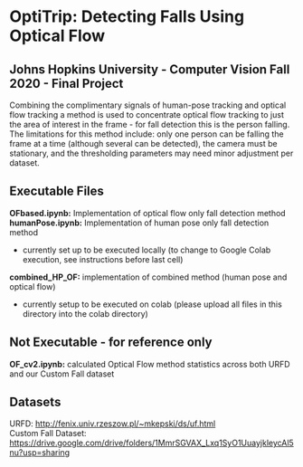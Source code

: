 # OptiTrip: Detecting Falls Using Optical Flow 
## Johns Hopkins University - Computer Vision Fall 2020 - Final Project 

Combining the complimentary signals of human-pose tracking and optical flow tracking a method is used to concentrate optical flow tracking to just the area of interest in the frame - for fall detection this is the person falling. The limitations for this method include: only one person can be falling the frame at a time (although several can be detected), the camera must be stationary, and the thresholding parameters may need minor adjustment per dataset.  

## Executable Files
**OFbased.ipynb:** Implementation of optical flow only fall detection method <br />
**humanPose.ipynb:** Implementation of human pose only fall detection method <br />
- currently set up to be executed locally (to change to Google Colab execution, see instructions before last cell) <br />

**combined_HP_OF:** implementation of combined method (human pose and optical flow)
- currently setup to be executed on colab (please upload all files in this directory into the colab directory)

## Not Executable - for reference only
**OF_cv2.ipynb:** calculated Optical Flow method statistics across both URFD and our Custom Fall dataset

## Datasets
URFD: http://fenix.univ.rzeszow.pl/~mkepski/ds/uf.html <br />
Custom Fall Dataset: https://drive.google.com/drive/folders/1MmrSGVAX_Lxq1SyO1UuayjkleycAl5nu?usp=sharing
